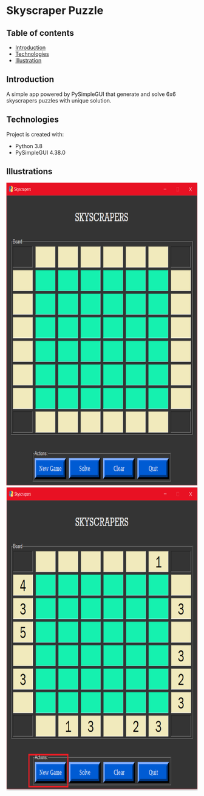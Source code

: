 # Skyscraper Puzzle

## Table of contents
* [Introduction](#introduction)
* [Technologies](#technologies)
* [Illustration](#illustration)


## Introduction

A simple app powered by PySimpleGUI that generate and solve 6x6 skyscrapers puzzles with unique solution.


## Technologies
Project is created with:
* Python 3.8
* PySimpleGUI 4.38.0

## Illustrations

<img src="./images/screenshot1.png" width="600" height="800"> <img src="./images/screenshot2.png" width="600" height="800">

